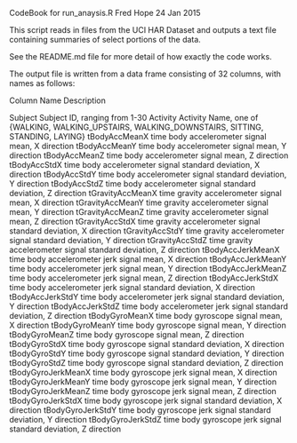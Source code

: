 CodeBook for run_anaysis.R
Fred Hope
24 Jan 2015

This script reads in files from the UCI HAR Dataset and outputs a text file containing summaries of select portions of the data.

See the README.md file for more detail of how exactly the code works.

The output file is written from a data frame consisting of 32 columns, with names as follows:

Column Name				Description

Subject					Subject ID, ranging from 1-30
Activity				Activity Name, one of {WALKING, WALKING_UPSTAIRS, WALKING_DOWNSTAIRS, SITTING, STANDING, LAYING}
tBodyAccMeanX			time body accelerometer signal mean, X direction
tBodyAccMeanY			time body accelerometer signal mean, Y direction
tBodyAccMeanZ			time body accelerometer signal mean, Z direction
tBodyAccStdX			time body accelerometer signal standard deviation, X direction
tBodyAccStdY			time body accelerometer signal standard deviation, Y direction
tBodyAccStdZ			time body accelerometer signal standard deviation, Z direction
tGravityAccMeanX		time gravity accelerometer signal mean, X direction
tGravityAccMeanY		time gravity accelerometer signal mean, Y direction
tGravityAccMeanZ		time gravity accelerometer signal mean, Z direction
tGravityAccStdX			time gravity accelerometer signal standard deviation, X direction
tGravityAccStdY			time gravity accelerometer signal standard deviation, Y direction
tGravityAccStdZ			time gravity accelerometer signal standard deviation, Z direction
tBodyAccJerkMeanX		time body accelerometer jerk signal mean, X direction
tBodyAccJerkMeanY		time body accelerometer jerk signal mean, Y direction
tBodyAccJerkMeanZ		time body accelerometer jerk signal mean, Z direction
tBodyAccJerkStdX		time body accelerometer jerk signal standard deviation, X direction
tBodyAccJerkStdY		time body accelerometer jerk signal standard deviation, Y direction
tBodyAccJerkStdZ		time body accelerometer jerk signal standard deviation, Z direction
tBodyGyroMeanX			time body gyroscope signal mean, X direction
tBodyGyroMeanY			time body gyroscope signal mean, Y direction
tBodyGyroMeanZ			time body gyroscope signal mean, Z direction
tBodyGyroStdX			time body gyroscope signal standard deviation, X direction
tBodyGyroStdY			time body gyroscope signal standard deviation, Y direction
tBodyGyroStdZ			time body gyroscope signal standard deviation, Z direction
tBodyGyroJerkMeanX		time body gyroscope jerk signal mean, X direction
tBodyGyroJerkMeanY		time body gyroscope jerk signal mean, Y direction
tBodyGyroJerkMeanZ		time body gyroscope jerk signal mean, Z direction
tBodyGyroJerkStdX		time body gyroscope jerk signal standard deviation, X direction
tBodyGyroJerkStdY		time body gyroscope jerk signal standard deviation, Y direction
tBodyGyroJerkStdZ		time body gyroscope jerk signal standard deviation, Z direction